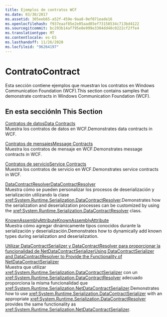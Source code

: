 ```yaml
---
title: Ejemplos de contratos WCF
ms.date: 03/30/2017
ms.assetid: 305eeb65-a52f-459e-9aa8-0ef071eade16
ms.openlocfilehash: f937eaaf85e2e05aad85ef73158534c713bd4122
ms.sourcegitcommit: bc293b14af795e0e999e3304dd40c0222cf2ffe4
ms.translationtype: MT
ms.contentlocale: es-ES
ms.lasthandoff: 11/26/2020
ms.locfileid: "96264197"
---
```

# <a name="contract"></a><span data-ttu-id="f670c-102">Contrato</span><span class="sxs-lookup"><span data-stu-id="f670c-102">Contract</span></span>

<span data-ttu-id="f670c-103">Esta sección contiene ejemplos que muestran los contratos en Windows Communication Foundation (WCF).</span><span class="sxs-lookup"><span data-stu-id="f670c-103">This section contains samples that demonstrate contracts in Windows Communication Foundation (WCF).</span></span>  
  
## <a name="in-this-section"></a><span data-ttu-id="f670c-104">En esta sección</span><span class="sxs-lookup"><span data-stu-id="f670c-104">In This Section</span></span>  

 [<span data-ttu-id="f670c-105">Contratos de datos</span><span class="sxs-lookup"><span data-stu-id="f670c-105">Data Contracts</span></span>](data-contracts.md)  
 <span data-ttu-id="f670c-106">Muestra los contratos de datos en WCF.</span><span class="sxs-lookup"><span data-stu-id="f670c-106">Demonstrates data contracts in WCF.</span></span>  
  
 [<span data-ttu-id="f670c-107">Contratos de mensajes</span><span class="sxs-lookup"><span data-stu-id="f670c-107">Message Contracts</span></span>](message-contracts.md)  
 <span data-ttu-id="f670c-108">Muestra los contratos de mensaje en WCF.</span><span class="sxs-lookup"><span data-stu-id="f670c-108">Demonstrates message contracts in WCF.</span></span>  
  
 [<span data-ttu-id="f670c-109">Contratos de servicio</span><span class="sxs-lookup"><span data-stu-id="f670c-109">Service Contracts</span></span>](service-contracts.md)  
 <span data-ttu-id="f670c-110">Muestra los contratos de servicio en WCF.</span><span class="sxs-lookup"><span data-stu-id="f670c-110">Demonstrates service contracts in WCF.</span></span>  
  
 [<span data-ttu-id="f670c-111">DataContractResolver</span><span class="sxs-lookup"><span data-stu-id="f670c-111">DataContractResolver</span></span>](datacontractresolver.md)  
 <span data-ttu-id="f670c-112">Muestra cómo se pueden personalizar los procesos de deserialización y serialización utilizando la clase <xref:System.Runtime.Serialization.DataContractResolver>.</span><span class="sxs-lookup"><span data-stu-id="f670c-112">Demonstrates how the serialization and deserialization processes can be customized by using the <xref:System.Runtime.Serialization.DataContractResolver> class.</span></span>  
  
 [<span data-ttu-id="f670c-113">KnownAssemblyAttribute</span><span class="sxs-lookup"><span data-stu-id="f670c-113">KnownAssemblyAttribute</span></span>](knownassemblyattribute.md)  
 <span data-ttu-id="f670c-114">Muestra cómo agregar dinámicamente tipos conocidos durante la serialización y deserialización.</span><span class="sxs-lookup"><span data-stu-id="f670c-114">Demonstrates how to dynamically add known types during serialization and deserialization.</span></span>  
  
 [<span data-ttu-id="f670c-115">Utilizar DataContractSerializer y DataContractResolver para proporcionar la funcionalidad de NetDataContractSerializer</span><span class="sxs-lookup"><span data-stu-id="f670c-115">Using DataContractSerializer and DataContractResolver to Provide the Functionality of NetDataContractSerializer</span></span>](datacontractserializer-datacontractresolver-netdatacontractserializer.md)  
 <span data-ttu-id="f670c-116">Muestra que utilizar <xref:System.Runtime.Serialization.DataContractSerializer> con un <xref:System.Runtime.Serialization.DataContractResolver> adecuado proporciona la misma funcionalidad que <xref:System.Runtime.Serialization.NetDataContractSerializer>.</span><span class="sxs-lookup"><span data-stu-id="f670c-116">Demonstrates how to use <xref:System.Runtime.Serialization.DataContractSerializer> with an appropriate <xref:System.Runtime.Serialization.DataContractResolver> provides the same functionality as <xref:System.Runtime.Serialization.NetDataContractSerializer>.</span></span>
